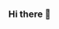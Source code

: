 ### Hi there 👋

<!--
**Sayangeeky/Sayangeeky** is a ✨ _special_ ✨ repository because its `README.md` (this file) appears on your GitHub profile.

Here are some ideas to get you started:

- 🔭 I’m currently working on MERN 
- 🌱 I’m currently learning Full stack web developmeent
- 📫 How to reach me: www.linkedin.com/in/sayan-dasgupta-73094b1a1
www.linkedin.com/in/sayan-dasgupta-73094b1a1

-->

